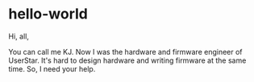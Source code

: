 hello-world
===========

Hi, all,

You can call me KJ.
Now I was the hardware and firmware engineer of UserStar.
It's hard to design hardware and writing firmware at the same time.
So, I need your help.

